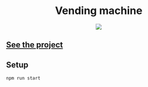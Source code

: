 <h1 align="center">Vending machine</h1>
<p align="center">
  <img src="https://img.shields.io/badge/made%20by-opv1-blue.svg">
</p>

## [See the project](https://relaxed-gelato-a585ad.netlify.app)

## Setup

```
npm run start
```
